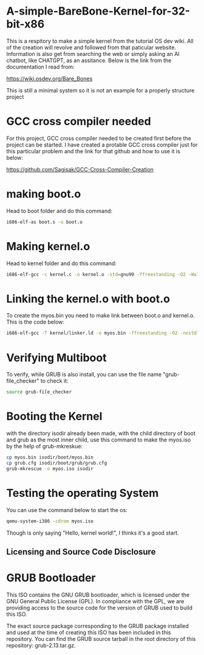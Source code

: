 # A-simple-BareBone-Kernel-for-32-bit-x86
This is a respitory to make a simple kernel from the tutorial OS dev wiki. All of the creation will revolve and followed from that paticular website. Information is also get from searching the web or simply asking an AI chatbot, like CHATGPT, as an assitance. Below is the link from the documentation I read from:

https://wiki.osdev.org/Bare_Bones

This is still a minimal system so it is not an example for a properly structure project

# GCC cross compiler needed
For this project, GCC cross compiler needed to be created first before the project can be started. I have created a protable GCC cross compiler just for this particular problem and the link for that github and how to use it is below:

https://github.com/Sagisak/GCC-Cross-Compiler-Creation

# making boot.o
Head to boot folder and do this command:
```sh
i686-elf-as boot.s -o boot.o
```

# Making kernel.o
Head to kernel folder and do this command:
```sh
i686-elf-gcc -c kernel.c -o kernel.o -std=gnu99 -ffreestanding -O2 -Wall -Wextra
```

# Linking the kernel.o with boot.o
To create the myos.bin you need to make link between boot.o and kernel.o. This is the code below:

```sh
i686-elf-gcc -T kernel/linker.ld -o myos.bin -ffreestanding -O2 -nostdlib boot/boot.o kernel/kernel.o -lgcc
```

# Verifying Multiboot

To verify, while GRUB is also install, you can use the file name "grub-file_checker" to check it:

```sh
source grub-file_checker 
```

# Booting the Kernel
with the directory isodir already been made, with the child directory of boot and grub as the most inner child, use this command to make the myos.iso by the help of grub-mkreskue:

```sh
cp myos.bin isodir/boot/myos.bin
cp grub.cfg isodir/boot/grub/grub.cfg
grub-mkrescue -o myos.iso isodir
```

# Testing the operating System
You can use the command below to start the os:

```sh
qemu-system-i386 -cdrom myos.iso
```

Though is only saying "Hello, kernel world!", I thinks it's a good start.


## Licensing and Source Code Disclosure

# GRUB Bootloader

This ISO contains the GNU GRUB bootloader, which is licensed under the GNU General Public License (GPL). In compliance with the GPL, we are providing access to the source code for the version of GRUB used to build this ISO.

The exact source package corresponding to the GRUB package installed and used at the time of creating this ISO has been included in this repository. You can find the GRUB source tarball in the root directory of this repository: grub-2.13.tar.gz.


